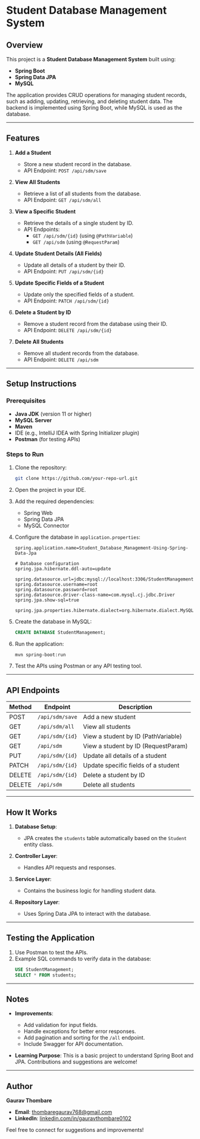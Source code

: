 # Student Database Management System

## Overview
This project is a **Student Database Management System** built using:
- **Spring Boot**
- **Spring Data JPA**
- **MySQL**

The application provides CRUD operations for managing student records, such as adding, updating, retrieving, and deleting student data. The backend is implemented using Spring Boot, while MySQL is used as the database.

---

## Features

1. **Add a Student**
   - Store a new student record in the database.
   - API Endpoint: `POST /api/sdm/save`

2. **View All Students**
   - Retrieve a list of all students from the database.
   - API Endpoint: `GET /api/sdm/all`

3. **View a Specific Student**
   - Retrieve the details of a single student by ID.
   - API Endpoints:  
     - `GET /api/sdm/{id}` (using `@PathVariable`)
     - `GET /api/sdm` (using `@RequestParam`)

4. **Update Student Details (All Fields)**
   - Update all details of a student by their ID.
   - API Endpoint: `PUT /api/sdm/{id}`

5. **Update Specific Fields of a Student**
   - Update only the specified fields of a student.
   - API Endpoint: `PATCH /api/sdm/{id}`

6. **Delete a Student by ID**
   - Remove a student record from the database using their ID.
   - API Endpoint: `DELETE /api/sdm/{id}`

7. **Delete All Students**
   - Remove all student records from the database.
   - API Endpoint: `DELETE /api/sdm`

---

## Setup Instructions

### Prerequisites
- **Java JDK** (version 11 or higher)
- **MySQL Server**
- **Maven**
- IDE (e.g., IntelliJ IDEA with Spring Initializer plugin)
- **Postman** (for testing APIs)

### Steps to Run
1. Clone the repository:
   ```bash
   git clone https://github.com/your-repo-url.git
   ```

2. Open the project in your IDE.

3. Add the required dependencies:
   - Spring Web
   - Spring Data JPA
   - MySQL Connector

4. Configure the database in `application.properties`:
   ```properties
   spring.application.name=Student_Database_Management-Using-Spring-Data-Jpa

   # Database configuration
   spring.jpa.hibernate.ddl-auto=update

   spring.datasource.url=jdbc:mysql://localhost:3306/StudentManagement
   spring.datasource.username=root
   spring.datasource.password=root
   spring.datasource.driver-class-name=com.mysql.cj.jdbc.Driver
   spring.jpa.show-sql=true

   spring.jpa.properties.hibernate.dialect=org.hibernate.dialect.MySQLDialect
   ```

5. Create the database in MySQL:
   ```sql
   CREATE DATABASE StudentManagement;
   ```

6. Run the application:
   ```bash
   mvn spring-boot:run
   ```

7. Test the APIs using Postman or any API testing tool.

---

## API Endpoints

| Method | Endpoint             | Description                          |
|--------|----------------------|--------------------------------------|
| POST   | `/api/sdm/save`      | Add a new student                   |
| GET    | `/api/sdm/all`       | View all students                   |
| GET    | `/api/sdm/{id}`      | View a student by ID (PathVariable) |
| GET    | `/api/sdm`           | View a student by ID (RequestParam) |
| PUT    | `/api/sdm/{id}`      | Update all details of a student     |
| PATCH  | `/api/sdm/{id}`      | Update specific fields of a student |
| DELETE | `/api/sdm/{id}`      | Delete a student by ID              |
| DELETE | `/api/sdm`           | Delete all students                 |

---

## How It Works

1. **Database Setup**:
   - JPA creates the `students` table automatically based on the `Student` entity class.

2. **Controller Layer**:
   - Handles API requests and responses.

3. **Service Layer**:
   - Contains the business logic for handling student data.

4. **Repository Layer**:
   - Uses Spring Data JPA to interact with the database.

---

## Testing the Application

1. Use Postman to test the APIs.
2. Example SQL commands to verify data in the database:
   ```sql
   USE StudentManagement;
   SELECT * FROM students;
   ```

---

## Notes

- **Improvements**:
  - Add validation for input fields.
  - Handle exceptions for better error responses.
  - Add pagination and sorting for the `/all` endpoint.
  - Include Swagger for API documentation.

- **Learning Purpose**: This is a basic project to understand Spring Boot and JPA. Contributions and suggestions are welcome!

---

## Author
**Gaurav Thombare**  
- **Email**: [thombaregaurav768@gmail.com](mailto:thombaregaurav768@gmail.com)  
- **LinkedIn**: [linkedin.com/in/gauravthombare0102](https://www.linkedin.com/in/gauravthombare0102/)  

Feel free to connect for suggestions and improvements!

